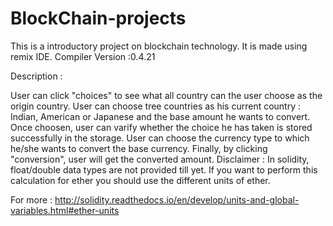 # BlockChain-projects

This is a introductory project on blockchain technology. It is made using remix IDE. Compiler Version :0.4.21

Description :

User can click "choices" to see what all country can the user choose as the origin country.
User can choose tree countries as his current country : Indian, American or Japanese and the base amount he wants to convert.
Once choosen, user can varify whether the choice he has taken is stored successfully in the storage.
User can choose the currency type to which he/she wants to convert the base currency.
Finally, by clicking "conversion", user will get the converted amount.
Disclaimer : In solidity, float/double data types are not provided till yet. If you want to perform this calculation for ether you should use the different units of ether.

For more : http://solidity.readthedocs.io/en/develop/units-and-global-variables.html#ether-units
